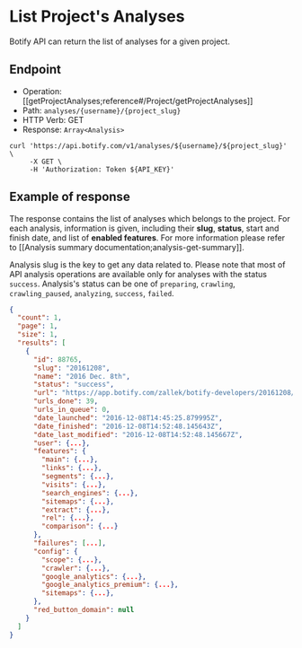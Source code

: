 # List Project's Analyses

Botify API can return the list of analyses for a given project.

## Endpoint

- Operation: [[getProjectAnalyses;reference#/Project/getProjectAnalyses]]
- Path: `analyses/{username}/{project_slug}`
- HTTP Verb: GET
- Response: `Array<Analysis>`

```SH
curl 'https://api.botify.com/v1/analyses/${username}/${project_slug}' \
     -X GET \
     -H 'Authorization: Token ${API_KEY}'
```

## Example of response
The response contains the list of analyses which belongs to the project. For each analysis, information is given, including their **slug**, **status**, start and finish date, and list of **enabled features**. For more information please refer to [[Analysis summary documentation;analysis-get-summary]].

Analysis slug is the key to get any data related to. Please note that most of API analysis operations are available only for analyses with the status `success`. Analysis's status can be one of `preparing`, `crawling`, `crawling_paused`, `analyzing`, `success`, `failed`.

```JSON
{
  "count": 1,
  "page": 1,
  "size": 1,
  "results": [
    {
      "id": 88765,
      "slug": "20161208",
      "name": "2016 Dec. 8th",
      "status": "success",
      "url": "https://app.botify.com/zallek/botify-developers/20161208/",
      "urls_done": 39,
      "urls_in_queue": 0,
      "date_launched": "2016-12-08T14:45:25.879995Z",
      "date_finished": "2016-12-08T14:52:48.145643Z",
      "date_last_modified": "2016-12-08T14:52:48.145667Z",
      "user": {...},
      "features": {
        "main": {...},
        "links": {...},
        "segments": {...},
        "visits": {...},
        "search_engines": {...},
        "sitemaps": {...},
        "extract": {...},
        "rel": {...},
        "comparison": {...}
      },
      "failures": [...],
      "config": {
        "scope": {...},
        "crawler": {...},
        "google_analytics": {...},
        "google_analytics_premium": {...},
        "sitemaps": {...},
      },
      "red_button_domain": null
    }
  ]
}
```

